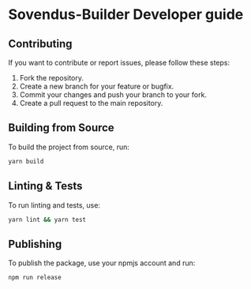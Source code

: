 # Sovendus-Builder Developer guide

## Contributing

If you want to contribute or report issues, please follow these steps:

1. Fork the repository.
2. Create a new branch for your feature or bugfix.
3. Commit your changes and push your branch to your fork.
4. Create a pull request to the main repository.

## Building from Source

To build the project from source, run:

```bash
yarn build
```

## Linting & Tests

To run linting and tests, use:

```bash
yarn lint && yarn test
```

## Publishing

To publish the package, use your npmjs account and run:

```bash
npm run release
```

